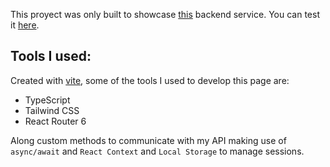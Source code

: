 This proyect was only built to showcase [this](https://github.com/lucadard/ecommerce-coderhouse_server) backend service. You can test it [here](https://ecommerce-coderhouse-frontend.vercel.app/).

## Tools I used:
Created with [vite](), some of the tools I used to develop this page are:
- TypeScript
- Tailwind CSS
- React Router 6

Along custom methods to communicate with my API making use of `async/await` and `React Context` and `Local Storage` to manage sessions.

